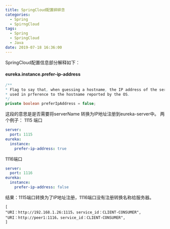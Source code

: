 ```yaml
---
title: SpringCloud配置碎碎念
categories:
  - Spring
  - SpirngCloud
tags:
  - Spring
  - SpringCloud
  - Java
date: 2019-07-18 16:36:00
---
```

SpringCloud配置信息部分解释如下：

#### eureka.instance.prefer-ip-address

``` Java
/**
* Flag to say that, when guessing a hostname, the IP address of the server should be
* used in prference to the hostname reported by the OS.
*/
private boolean preferIpAddress = false;
```
这段的意思是是否需要将serverName 转换为IP地址注册到eureka-server中。
两个例子：
1115 端口
``` yml
server:
  port: 1115
eureka:
  instance:
    prefer-ip-address: true
```

1116端口
``` yml
server:
  port: 1116
eureka:
  instance:
    prefer-ip-address: false
```
结果：1115端口转换为了IP地址注册，1116端口没有注册转换名称给服务器。
``` jason
[
"URI：http://192.168.1.26:1115，service_id：CLIENT-CONSUMER",
"URI：http://peer1:1116，service_id：CLIENT-CONSUMER",
]
```
